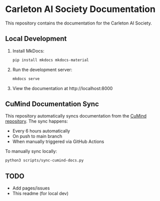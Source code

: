 # Carleton AI Society Documentation

This repository contains the documentation for the Carleton AI Society.

## Local Development

1. Install MkDocs:
   ```bash
   pip install mkdocs mkdocs-material
   ```

2. Run the development server:
   ```bash
   mkdocs serve
   ```

3. View the documentation at http://localhost:8000

## CuMind Documentation Sync

This repository automatically syncs documentation from the [CuMind repository](https://github.com/carletonai/CuMind). The sync happens:
- Every 6 hours automatically
- On push to main branch
- When manually triggered via GitHub Actions

To manually sync locally:
```bash
python3 scripts/sync-cumind-docs.py
```

## TODO

- Add pages/issues
- This readme (for local dev)
